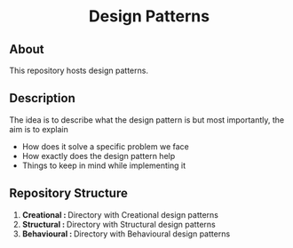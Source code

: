 <h1 align="center">Design Patterns</h1>

## About
This repository hosts design patterns.

## Description
The idea is to describe what the design pattern is but most importantly, the aim is to explain
- How does it solve a specific problem we face
- How exactly does the design pattern help
- Things to keep in mind while implementing it

## Repository Structure

1. <b>Creational : </b> Directory with Creational design patterns
2. <b>Structural : </b> Directory with Structural design patterns
3. <b>Behavioural : </b> Directory with Behavioural design patterns


